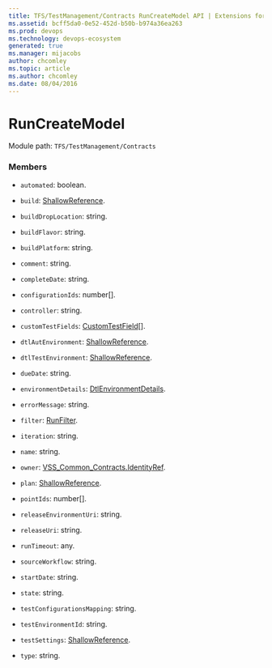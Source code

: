 ```yaml
---
title: TFS/TestManagement/Contracts RunCreateModel API | Extensions for Azure DevOps Services
ms.assetid: bcff5da0-0e52-452d-b50b-b974a36ea263
ms.prod: devops
ms.technology: devops-ecosystem
generated: true
ms.manager: mijacobs
author: chcomley
ms.topic: article
ms.author: chcomley
ms.date: 08/04/2016
---
```


# RunCreateModel

Module path: `TFS/TestManagement/Contracts`


### Members

* `automated`: boolean. 

* `build`: [ShallowReference](../../../TFS/TestManagement/Contracts/ShallowReference.md). 

* `buildDropLocation`: string. 

* `buildFlavor`: string. 

* `buildPlatform`: string. 

* `comment`: string. 

* `completeDate`: string. 

* `configurationIds`: number[]. 

* `controller`: string. 

* `customTestFields`: [CustomTestField](../../../TFS/TestManagement/Contracts/CustomTestField.md)[]. 

* `dtlAutEnvironment`: [ShallowReference](../../../TFS/TestManagement/Contracts/ShallowReference.md). 

* `dtlTestEnvironment`: [ShallowReference](../../../TFS/TestManagement/Contracts/ShallowReference.md). 

* `dueDate`: string. 

* `environmentDetails`: [DtlEnvironmentDetails](../../../TFS/TestManagement/Contracts/DtlEnvironmentDetails.md). 

* `errorMessage`: string. 

* `filter`: [RunFilter](../../../TFS/TestManagement/Contracts/RunFilter.md). 

* `iteration`: string. 

* `name`: string. 

* `owner`: [VSS_Common_Contracts.IdentityRef](../../../VSS/WebApi/Contracts/IdentityRef.md). 

* `plan`: [ShallowReference](../../../TFS/TestManagement/Contracts/ShallowReference.md). 

* `pointIds`: number[]. 

* `releaseEnvironmentUri`: string. 

* `releaseUri`: string. 

* `runTimeout`: any. 

* `sourceWorkflow`: string. 

* `startDate`: string. 

* `state`: string. 

* `testConfigurationsMapping`: string. 

* `testEnvironmentId`: string. 

* `testSettings`: [ShallowReference](../../../TFS/TestManagement/Contracts/ShallowReference.md). 

* `type`: string. 

